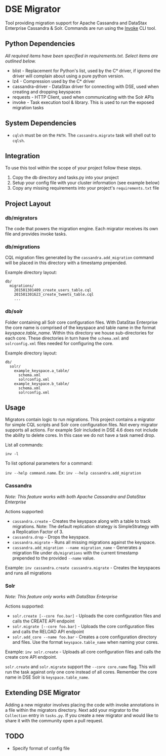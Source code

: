 # DSE Migrator
Tool providing migration support for Apache Cassandra and DataStax Enterprise Cassandra & Solr. Commands are run using 
the [Invoke](https://github.com/pyinvoke/invoke) CLI tool.

## Python Dependencies
*All required items have been specified in requirements.txt. Select items are outlined below.*

* blist - Replacement for Python's list, used by the C* driver, if ignored the driver will complain about using a pure 
  python version.
* lz4 - Compression used by the C* driver
* cassandra-driver - DataStax driver for connecting with DSE, used when creating and dropping keyspaces
* requests - HTTP Client, used when communicating with the Solr APIs
* invoke - Task execution tool & library. This is used to run the exposed migration tasks

## System Dependencies
* ```cqlsh``` must be on the ```PATH```. The ```cassandra.migrate``` task will shell out to ```cqlsh```.

## Integration
To use this tool within the scope of your project follow these steps.

1. Copy the db directory and tasks.py into your project
2. Setup your config file with your cluster information (see example below)
3. Copy any missing requirements into your project's ```requirements.txt``` file

## Project Layout

### db/migrators
The code that powers the migration engine. Each migrator receives its own file and provides invoke tasks.

### db/migrations
CQL migration files generated by the ```cassandra.add_migration``` command will be placed in this directory with a 
timestamp prepended.

Example directory layout:

```
db/
  migrations/
    201501301409_create_users_table.cql
    201501301623_create_tweets_table.cql
    ...
```

### db/solr
Folder containing all Solr core configuration files. With DataStax Enterprise the core name is comprised of the keyspace
 and table name in the format *keyspace.table_name*. Within this directory we house sub-directories for each core. These
  directories in turn have the ```schema.xml``` and ```solrconfig.xml``` files needed for configuring the core.

Example directory layout:

```
db/
  solr/
    example_keyspace.a_table/
      schema.xml
      solrconfig.xml
    example_keyspace.b_table/
      schema.xml
      solrconfig.xml
```

## Usage
Migrators contain logic to run migrations. This project contains a migrator for simple CQL scripts and Solr core 
configuration files. Not every migrator supports all actions. For example Solr included in DSE 4.6 does not include the 
ability to delete cores. In this case we do not have a task named drop. 

List all commands: 

```inv -l```

To list optional parameters for a command: 

```inv --help command.name```. Ex: ```inv --help cassandra.add_migration```

### Cassandra
*Note: This feature works with both Apache Cassandra and DataStax Enterprise*

Actions supported:

* ```cassandra.create``` - Creates the keyspace along with a table to track migrations. Note: The default replication 
strategy is SimpleStrategy with a Replication Factor of 3.
* ```cassandra.drop``` - Drops the keyspace.
* ```cassandra.migrate``` - Runs all missing migrations against the keyspace.
* ```cassandra.add_migration --name migration_name``` - Generates a migration file under ```db/migrations``` with the 
current timestamp prepended to the provided ```--name``` value.

Example: ```inv cassandra.create cassandra.migrate``` - Creates the keyspaces and runs all migrations

### Solr
*Note: This feature only works with DataStax Enterprise*

Actions supported:

* ```solr.create [--core foo.bar]``` - Uploads the core configuration files and calls the CREATE API endpoint
* ```solr.migrate [--core foo.bar]``` - Uploads the core configuration files and calls the RELOAD API endpoint
* ```solr.add_core --name foo.bar``` - Creates a core configuration directory and files. Use the format 
  ```keyspace.table_name``` when naming your cores.

Example: ```inv solr.create``` - Uploads all core configuration files and calls the create core API endpoint.

```solr.create``` and ```solr.migrate``` support the ```--core core.name``` flag. This will run the task against only
one core instead of all cores. Remember the core name in DSE Solr is ```keyspace.table_name```.

## Extending DSE Migrator
Adding a new migrator involves placing the code with invoke annotations in a file within the migrators directory. Next 
add your migrator to the ```Collection``` entry in ```tasks.py```. If you create a new migrator and would like to share 
it with the community open a pull request.

## TODO
* Specify format of config file

